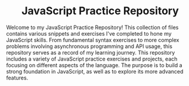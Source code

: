 <h1 align="center">JavaScript Practice Repository</h1>

Welcome to my JavaScript Practice Repository! This collection of files contains various snippets and exercises I've completed to hone my JavaScript skills. From fundamental syntax exercises to more complex problems involving asynchronous programming and API usage, this repository serves as a record of my learning journey. This repository includes a variety of JavaScript practice exercises and projects, each focusing on different aspects of the language. The purpose is to build a strong foundation in JavaScript, as well as to explore its more advanced features.


